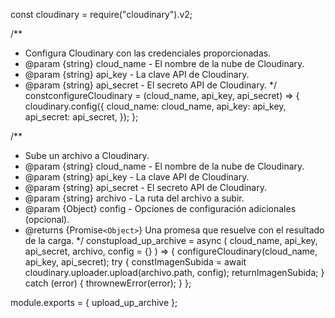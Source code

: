 
const cloudinary = require("cloudinary").v2;

/**

* Configura Cloudinary con las credenciales proporcionadas.
* @param {string} cloud_name - El nombre de la nube de Cloudinary.
* @param {string} api_key - La clave API de Cloudinary.
* @param {string} api_secret - El secreto API de Cloudinary.
  */
  constconfigureCloudinary = (cloud_name, api_key, api_secret) => {
  cloudinary.config({
  cloud_name: cloud_name,
  api_key: api_key,
  api_secret: api_secret,
  });
  };

/**

* Sube un archivo a Cloudinary.
* @param {string} cloud_name - El nombre de la nube de Cloudinary.
* @param {string} api_key - La clave API de Cloudinary.
* @param {string} api_secret - El secreto API de Cloudinary.
* @param {string} archivo - La ruta del archivo a subir.
* @param {Object} config - Opciones de configuración adicionales (opcional).
* @returns {Promise`<Object>`} Una promesa que resuelve con el resultado de la carga.
  */
  constupload_up_archive = async (
  cloud_name,
  api_key,
  api_secret,
  archivo,
  config = {}
  ) => {
  configureCloudinary(cloud_name, api_key, api_secret);
  try {
  constImagenSubida = await cloudinary.uploader.upload(archivo.path, config);
  returnImagenSubida;
  } catch (error) {
  thrownewError(error);
  }
  };

module.exports = { upload_up_archive };
